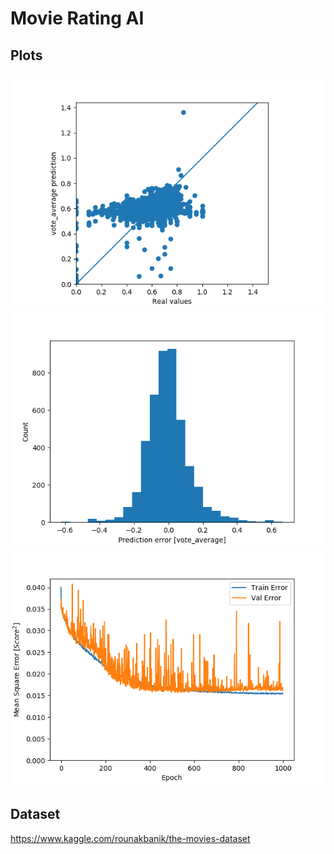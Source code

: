 # Movie Rating AI

## Plots
![Prediction plot][prediction]
![Error plot][error]
![History plot][history]

## Dataset
https://www.kaggle.com/rounakbanik/the-movies-dataset

[history]: images/history.png "History plot"
[prediction]: images/prediction.png "Prediction plot"
[error]: images/error.png "Error plot"
